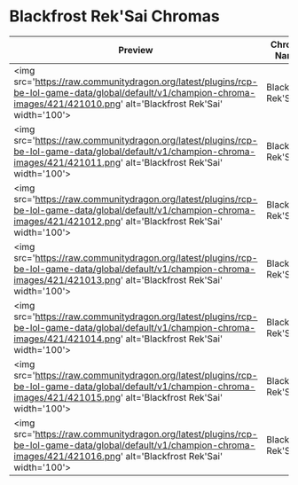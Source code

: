 # Blackfrost Rek'Sai Chromas

| Preview | Chroma Name | Chroma ID |
|---|---|---|
| <img src='https://raw.communitydragon.org/latest/plugins/rcp-be-lol-game-data/global/default/v1/champion-chroma-images/421/421010.png' alt='Blackfrost Rek'Sai' width='100'> | Blackfrost Rek'Sai | 421010 |
| <img src='https://raw.communitydragon.org/latest/plugins/rcp-be-lol-game-data/global/default/v1/champion-chroma-images/421/421011.png' alt='Blackfrost Rek'Sai' width='100'> | Blackfrost Rek'Sai | 421011 |
| <img src='https://raw.communitydragon.org/latest/plugins/rcp-be-lol-game-data/global/default/v1/champion-chroma-images/421/421012.png' alt='Blackfrost Rek'Sai' width='100'> | Blackfrost Rek'Sai | 421012 |
| <img src='https://raw.communitydragon.org/latest/plugins/rcp-be-lol-game-data/global/default/v1/champion-chroma-images/421/421013.png' alt='Blackfrost Rek'Sai' width='100'> | Blackfrost Rek'Sai | 421013 |
| <img src='https://raw.communitydragon.org/latest/plugins/rcp-be-lol-game-data/global/default/v1/champion-chroma-images/421/421014.png' alt='Blackfrost Rek'Sai' width='100'> | Blackfrost Rek'Sai | 421014 |
| <img src='https://raw.communitydragon.org/latest/plugins/rcp-be-lol-game-data/global/default/v1/champion-chroma-images/421/421015.png' alt='Blackfrost Rek'Sai' width='100'> | Blackfrost Rek'Sai | 421015 |
| <img src='https://raw.communitydragon.org/latest/plugins/rcp-be-lol-game-data/global/default/v1/champion-chroma-images/421/421016.png' alt='Blackfrost Rek'Sai' width='100'> | Blackfrost Rek'Sai | 421016 |

